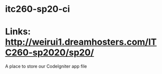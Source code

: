 # itc260-sp20-ci
# Links: http://weirui1.dreamhosters.com/ITC260-sp2020/sp20/
A place to store our CodeIgniter app file

